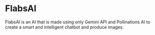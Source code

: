 # FlabsAI
FlabsAI is an AI that is made using only Gemini API and Pollinations AI to create a smart and intelligent chatbot and produce images.
